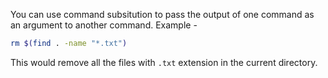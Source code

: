 You can use command subsitution to pass the output of one command as an argument to another command.
Example -

```bash
rm $(find . -name "*.txt")
```

This would remove all the files with `.txt` extension in the current directory.
